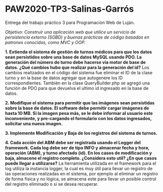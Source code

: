 # PAW2020-TP3-Salinas-Garrós
 Entrega del trabajo práctico 3 para Programación Web de Luján.

*Objetivo: Construir una aplicación web que utilice un servicio de persistencia externo (SGBD) y buenas prácticas de código basadas en patrones conocidos, como MVC y OOP.*

**1. Extienda el sistema de gestión de turnos médicos para que los datos sean persistidos sobre una base de datos MySQL usando PDO. La generación del número de turno debe hacerse vía motor de base de datos. ¿Qué cambios hubo que realizar para la generación del id?**
Los cambios realizados en el código del sistema fue eliminar el ID de la clase turno y en la base de datos agregar que autogenere los ID correspondientes. También en la clase QueryBuilder.php se agregó una función de PDO para que devuelva el ultimo id ingresado en la base de datos.

**2. Modifique el sistema para permitir que las imágenes sean persistidas sobre la base de datos. El software debe permitir cargar imágenes de hasta 10 MB. Si la imagen pesa más, se le debe informar al usuario este inconveniente, y pre-cargando el formulario con los datos ingresados, solicitar una nueva imagen.**

**3. Implemente Modificación y Baja de los registros del sistema de turnos.**

**4. Cada acción del ABM debe ser registrada usando el Logger del framework. Cada log debe ser de tipo INFO y almacenar fecha y hora, operación (ABM), y turno afectado (id). En los casos de modificación y baja, almacene el registro completo. ¿Considera esto util? ¿En que casos puede llegar a utilizarse?**
La herramienta utilizada en el framework para el log utiliza la instancia logger, la cual es muy útil para llevar un registro de las operaciones realizadas en el sistema, por ejemplo al eliminar un registro de forma física y no lógica, se almacena este para llevar un posible control del registro eliminado o si se desea recuperar.
